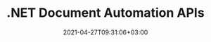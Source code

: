 ---
title: ".NET Document Automation APIs"
description: "APIs to View, Export, Annotate, Compare, Sign, Automate and Search Documents in your .NET Applications."
bg_image: "https://cms.admin.containerize.com/templates/aspose/App_Themes/V3/images/bg/header1.png"
bg_overlay: false
layout: "product"
date: 2021-04-27T09:31:06+03:00
draft: false
button:
    enable: true
    icon: "ion-android-arrow-down"
    label: "Download Free Trial"
    link: "https://downloads.groupdocs.com/total"

############################# SubMenu ############################
submenu:
    enable: true
    
    left:
        img_alt: "GroupDocs.Total for .NET"
        image: "https://www.groupdocs.cloud/templates/groupdocs/images/product-logos/groupdocs-total-net.png"
        product: "GroupDocs.Total"
        platform: ".NET"

    middle:
        button:
            # button loop
            - link: "#overview"
              text: "Overview"

            # button loop
            - link: "#products"
              text: "Products"

            # button loop
            - link: "#features"
              text: "Features"

            # button loop
            - link: "#support"
              text: "Support"

            # button loop
            - link: "https://purchase.groupdocs.com/pricing/total/net"
              text: "Pricing"

    right:
        link_download: "https://downloads.groupdocs.com/total"
        link_learn: "https://docs.groupdocs.com/total/net/"
        link_buy: "https://purchase.groupdocs.com"

############################# Overview ############################
overview:
    enable: true
    content: "GroupDocs.Total for .NET is a compilation of every .NET API offered by GroupDocs. We compile it on a daily basis to ensure that it contains the most up to date versions of each of our .NET document manipulation APIs.
    <br><br>With GroupDocs.Total for .NET developers can use all our APIs with a single license. However, you can order any individual API as well. "

############################# Products ############################
products:
    enable: true
    title: "Products"
    description: "GroupDocs.Total for .NET includes the following document manipulation APIs for .NET:"

    product:
        # product loop
        - image: "https://www.groupdocs.cloud/templates/groupdocs/images/product-logos/90x90/groupdocs-viewer-net.png?v2"
          img_alt: "GroupDocs.Viewer for .NET"
          name: "GroupDocs.Viewer for .NET"
          content: "Powerful document viewer API to render, view and display documents of more than 50 file formats. ‎Comprehensively render whole document, efficiently render partial document, or render specific ‎page/cell range. Render individual document layer, with or without annotations and comments for the ‎supported file formats.‎"
          link: "/viewer/net"

        # product loop
        - image: "https://www.groupdocs.cloud/templates/groupdocs/images/product-logos/90x90/groupdocs-annotation-net.png"
          img_alt: "GroupDocs.Annotation for .NET"
          name: "GroupDocs.Annotation for .NET"
          content: "Annotation management API to create and manipulate various types of annotations, such as, area, ‎text, polyline, point, underline etc. It presents you with a comprehensive set of markup tools to ‎highlight, strikethrough, tag and comment on text and images. Print the annotated documents or ‎export to PDF along with annotations.‎"
          link: "/annotation/net"

          # product loop
        - image: "https://www.groupdocs.cloud/templates/groupdocs/images/product-logos/90x90/groupdocs-conversion-net.png"
          img_alt: "GroupDocs.Conversion for .NET"
          name: "GroupDocs.Conversion for .NET"
          content: "Comprehensive document conversion API to configure and convert documents among more than 50 ‎files formats. With features as, render email header during conversion from email, set custom font ‎directories, configure & place watermark, and advanced conversion method etc. this API is much more ‎than a simple file conversion tool.‎‎"
          link: "/conversion/net"

          # product loop
        - image: "https://www.groupdocs.cloud/templates/groupdocs/images/product-logos/90x90/groupdocs-comparison-net.png"
          img_alt: "GroupDocs.Comparison for .NET"
          name: "GroupDocs.Comparison for .NET"
          content: "Document difference checker API to compare both content as well as text styles. Choose level of ‎detail for the comparison process. Apply or Reject changes after difference analysis. Fetch documents ‎via file or stream. Specify word separator & font color to stylize compared text. Compare password ‎protected files.‎‎"
          link: "/comparison/net"

          # product loop
        - image: "https://www.groupdocs.cloud/templates/groupdocs/images/product-logos/90x90/groupdocs-signature-net.png"
          img_alt: "GroupDocs.Signature for .NET"
          name: "GroupDocs.Signature for .NET"
          content: "‎eSignature manipulation API to sign digital documents of various formats. Fetch all registered ‎certificates present in the system. Apply signature of many types, such as, text, barcode, image, QR-‎code etc. Perform simple and advanced search to locate desired signatures. Configure signature ‎properties, such as, shadow, alignment, dimensions and much more.‎"
          link: "/signature/net"

          # product loop
        - image: "https://www.groupdocs.cloud/templates/groupdocs/images/product-logos/90x90/groupdocs-assembly-net.png"
          img_alt: "GroupDocs.Assembly for .NET"
          name: "GroupDocs.Assembly for .NET"
          content: "Document automation and report generation API by building and customizing templates for supported ‎formats. Manipulate data using formulae & sequential data operations, format strings in template ‎syntax, set ordinal, cardinal, alphabetic, and numeric formatting. Define variables; dynamically insert ‎contents to reports with conditional formatting and so on.‎"
          link: "/assembly/net"

          # product loop
        - image: "https://www.groupdocs.cloud/templates/groupdocs/images/product-logos/90x90/groupdocs-metadata-net.png"
          img_alt: "GroupDocs.Metadata for .NET"
          name: "GroupDocs.Metadata for .NET"
          content: "‎Metadata access and manipulation API to read, edit, replace and remove metadata of various ‎document types. Compare metadata properties of two files to identify their similarities and ‎differences. Export metadata to Excel, CSV or DataSet. Detect MIME Type of a Specific File or File ‎Stream. Remove location information from photos. Reduce memory consumption of files.‎"
          link: "/metadata/net"

          # product loop
        - image: "https://www.groupdocs.cloud/templates/groupdocs/images/product-logos/90x90/groupdocs-search-net.png"
          img_alt: "GroupDocs.Search for .NET"
          name: "GroupDocs.Search for .NET"
          content: "‎Document and text search API that offers basic to advanced search features, such as, build and merge ‎multiple indexes, search via Simple, Boolean, Fuzzy, Regular Expression (Regex) and other query ‎types. Apply fast, reliable and smart search to files, documents and emails. Search based on ‎homophonic terms, synonyms, date range, wild cards & case sensitivity.‎"
          link: "/search/net"

          # product loop
        - image: "https://www.groupdocs.cloud/templates/groupdocs/images/product-logos/90x90/groupdocs-parser-net.png"
          img_alt: "GroupDocs.Parser for .NET"
          name: "GroupDocs.Parser for .NET"
          content: "‎Text extractor API that supports extraction of raw, formatted & structured text and metadata from ‎supported file formats. Parse password protected documents. Choose between fast or standard text ‎extraction. Markdown & HTML formatter supports formatting of font, hyperlinks, headings, lists & ‎tables. Get data from Email container (Exchange Web Server, POP3, IMAP).‎"
          link: "/parser/net"

          # product loop
        - image: "https://www.groupdocs.cloud/templates/groupdocs/images/product-logos/90x90/groupdocs-watermark-net.png"
          img_alt: "GroupDocs.Watermark for .NET"
          name: "GroupDocs.Watermark for .NET"
          content: "Digital watermark application and manipulation API to apply new watermarks, search and remove ‎existing watermarks from documents of supported formats. Lock watermarks to restrict editing. ‎Replace existing watermarks. Protect text watermark using unreadable characters in presentations. ‎Modify shape properties such as alternative text, rotate angle etc. in presentation.‎‎"
          link: "/watermark/net"

          # product loop
        - image: "https://www.groupdocs.cloud/templates/groupdocs/images/product-logos/90x90/groupdocs-editor-net.png"
          img_alt: "GroupDocs.Editor for .NET"
          name: "GroupDocs.Editor for .NET"
          content: "‎Document Editor API to load document of supported file format, convert it to HTML, push HTML to ‎external HTML editor, save the HTML to its original file format. Separately fetch resources attached ‎with any document. Get CSS Content of HTML Document. Fetch HTML DOM from String Content & ‎Convert to Document. Apply Security to Resultant Document.‎"
          link: "/editor/net"

          # product loop
        - image: "https://www.groupdocs.cloud/templates/groupdocs/images/product-logos/90x90/groupdocs-merger-net.png?v2"
          img_alt: "GroupDocs.Merger for .NET"
          name: "GroupDocs.Merger for .NET"
          content: "‎Document merger and splitter API to combine, split, rearrange, swap, trim, and remove single page or ‎a collection of pages, slides or diagrams. Set or remove password protection for known and unknown ‎file formats. Stitch or split single or batch of documents. Trim document by removing specific pages, ‎slides or diagrams.‎"
          link: "/merger/net"

          # product loop
        - image: "https://www.groupdocs.cloud/templates/groupdocs/images/product-logos/90x90/groupdocs-redaction-net.png"
          img_alt: "GroupDocs.Redaction for .NET"
          name: "GroupDocs.Redaction for .NET"
          content: "Document redaction and sanitization API to redact, remove or hide classified information, content and metadata from documents, worksheets, PDF files and slides.‎‎"
          link: "/redaction/net"

          # product loop
        - image: "https://www.groupdocs.cloud/templates/groupdocs/images/product-logos/90x90/groupdocs-classification-net.png"
          img_alt: "GroupDocs.Classification for .NET"
          name: "GroupDocs.Classification for .NET"
          content: "‎Raw text and documents classification API for .NET applications. Classify content and document formats like Microsoft Office Word, PDF, OpenDocument, RTF and Text using several taxonomies including documents and IAB-2. Easily customize the classified results using bunch of advanced features as per your requirements."
          link: "/classification/net"

############################# Features ############################
features:
    enable: true

    feature:
      # feature loop
      - icon: "fas fa-eye"
        content: "View any format document in its original format or in HTML, Images or PDF format"

      # feature loop
      - icon: "fas fa-file"
        content: "Annotate any PDF, DOCX, XLSX and PPTX documents"

      # feature loop
      - icon: "fas fa-save"
        content: "Save annotations in different objects like JSON files, Databases or merge with original file"
      
      # feature loop
      - icon: "fas fa-file-export"
        content: "Export annotations to separate PDF or Word file"

      # feature loop
      - icon: "fas fa-bolt"
        content: "Fastest on-the-fly conversion API"

      # feature loop
      - icon: "fas fa-clone"
        content: "Batch conversion of multiple files"

      # feature loop
      - icon: "fas fa-file-code"
        content: "Compares content for differences in words and paragraphs"

      # feature loop
      - icon: "fas fa-file-contract"
        content: "Separate differences summary while using comparison API"

      # feature loop
      - icon: "fas fa-signature"
        content: "Multiple signature properties"

      # feature loop
      - icon: "fas fa-file-signature"
        content: "Setup signature on arbitrary pages like first, last, even, odd etc"

      # feature loop
      - icon: "fas fa-server"
        content: "Generate Multi format documents from more than one data sources"

      # feature loop
      - icon: "fas fa-key"
        content: "Built-in and custom metadata operations in the form key/value pairs"

      # feature loop
      - icon: "fas fa-file-download"
        content: "Export metadata attached with supported file formats"

      # feature loop
      - icon: "fab fa-searchengin"
        content: "Multiple basic and advance searching methods"

      # feature loop
      - icon: "fas fa-search"
        content: "Fuzzy and Synonym Search"

      # feature loop
      - icon: "fas fa-search-minus"
        content: "Search and remove Text/Image watermark"

      # feature loop
      - icon: "fas fa-file-image"
        content: "Adding watermark to images inside a document"

      # feature loop
      - icon: "fas fa-file-alt"
        content: "Extract structured and highlighted text"
      
      # feature loop
      - icon: "fas fa-file-archive"
        content: "Fetches text from containers containing other files such as zip archives"

      # feature loop
      - icon: "fas fa-file-invoice"
        content: "Direct and inverse document transformation"

      # feature loop
      - icon: "fas fa-edit"
        content: "Edit multiple document formats"

############################# Support ############################
support:
    enable: true

    learning_resource:
        # learning_resource loop
        - link: "https://docs.groupdocs.com/total/net/"
          label: "Documentation"

        # learning_resource loop
        - link: "https://groupdocs.github.io/"
          label: "Source Code"

        # learning_resource loop
        - link: "https://apireference.groupdocs.com/"
          label: "API References"

        # learning_resource loop
        - link: "https://www.youtube.com/channel/UCSRRI9t9ooReVo82e1d1a0g"
          label: "Video Tutorials"

    product_support:
        # product_support loop
        - link: "https://forum.groupdocs.com/c/total"
          label: "Free Support"

        # product_support loop
        - link: "https://helpdesk.groupdocs.com/"
          label: "Paid Support"

        # product_support loop
        - link: "https://blog.groupdocs.com/category/total/"
          label: "Blog"

    # buttons
    icon_l: "ion-android-arrow-down"
    label_l: "Download Free Trial"
    link_l: "https://downloads.groupdocs.com/total"

    icon_r: "ion-social-octocat"
    label_r: "Download Examples"
    link_r: "http://groupdocs.github.io/"

############################# Solutions ############################
solutions:
    enable: true
    title: "GroupDocs.Total for .NET offers individual solutions for"

    solution:
        # solution loop
        - img_alt: "GroupDocs.Viewer for .NET"
          image: "https://www.groupdocs.cloud/templates/groupdocs/images/product-logos/groupdocs-viewer-net.png"
          product: "GroupDocs.Viewer"
          platform: ".NET"
          link: "/viewer/net"
        
        # solution loop
        - img_alt: "GroupDocs.Annotation for .NET"
          image: "https://www.groupdocs.cloud/templates/groupdocs/images/product-logos/groupdocs-annotation-net.png"
          product: "GroupDocs.Annotation"
          platform: ".NET"
          link: "/annotation/net"

        # solution loop
        - img_alt: "GroupDocs.Conversion for .NET"
          image: "https://www.groupdocs.cloud/templates/groupdocs/images/product-logos/groupdocs-conversion-net.png"
          product: "GroupDocs.Conversion"
          platform: ".NET"
          link: "/conversion/net"

        # solution loop
        - img_alt: "GroupDocs.Comparison for .NET"
          image: "https://www.groupdocs.cloud/templates/groupdocs/images/product-logos/groupdocs-comparison-net.png"
          product: "GroupDocs.Comparison"
          platform: ".NET"
          link: "/comparison/net"

        # solution loop
        - img_alt: "GroupDocs.Signature for .NET"
          image: "https://www.groupdocs.cloud/templates/groupdocs/images/product-logos/groupdocs-signature-net.png"
          product: "GroupDocs.Signature"
          platform: ".NET"
          link: "/signature/net"

        # solution loop
        - img_alt: "GroupDocs.Assembly for .NET"
          image: "https://www.groupdocs.cloud/templates/groupdocs/images/product-logos/groupdocs-assembly-net.png"
          product: "GroupDocs.Assembly"
          platform: ".NET"
          link: "/assembly/net"

        # solution loop
        - img_alt: "GroupDocs.Metadata for .NET"
          image: "https://www.groupdocs.cloud/templates/groupdocs/images/product-logos/groupdocs-metadata-net.png"
          product: "GroupDocs.Metadata"
          platform: ".NET"
          link: "/metadata/net"

        # solution loop
        - img_alt: "GroupDocs.Search for .NET"
          image: "https://www.groupdocs.cloud/templates/groupdocs/images/product-logos/groupdocs-search-net.png"
          product: "GroupDocs.Search"
          platform: ".NET"
          link: "/search/net"

        # solution loop
        - img_alt: "GroupDocs.Parser for .NET"
          image: "https://www.groupdocs.cloud/templates/groupdocs/images/product-logos/groupdocs-parser-net.png"
          product: "GroupDocs.Parser"
          platform: ".NET"
          link: "/parser/net"

        # solution loop
        - img_alt: "GroupDocs.Watermark for .NET"
          image: "https://www.groupdocs.cloud/templates/groupdocs/images/product-logos/groupdocs-watermark-net.png"
          product: "GroupDocs.Watermark"
          platform: ".NET"
          link: "/watermark/net"

        # solution loop
        - img_alt: "GroupDocs.Editor for .NET"
          image: "https://www.groupdocs.cloud/templates/groupdocs/images/product-logos/groupdocs-editor-net.png"
          product: "GroupDocs.Editor"
          platform: ".NET"
          link: "/editor/net"

        # solution loop
        - img_alt: "GroupDocs.Merger for .NET"
          image: "https://www.groupdocs.cloud/templates/groupdocs/images/product-logos/groupdocs-merger-net.png"
          product: "GroupDocs.Merger"
          platform: ".NET"
          link: "/merger/net"

        # solution loop
        - img_alt: "GroupDocs.Redaction for .NET"
          image: "https://www.groupdocs.cloud/templates/groupdocs/images/product-logos/groupdocs_redaction-net.png"
          product: "GroupDocs.Redaction"
          platform: ".NET"
          link: "/redaction/net"

        # solution loop
        - img_alt: "GroupDocs.Classification for .NET"
          image: "https://www.groupdocs.cloud/templates/groupdocs/images/product-logos/groupdocs-classification-net.png"
          product: "GroupDocs.Classification"
          platform: ".NET"
          link: "/classification/net"

############################# Back to top ###############################
back_to_top:
  enable: true
---